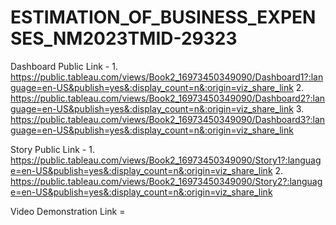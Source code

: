 # ESTIMATION_OF_BUSINESS_EXPENSES_NM2023TMID-29323


Dashboard Public Link - 1. https://public.tableau.com/views/Book2_16973450349090/Dashboard1?:language=en-US&publish=yes&:display_count=n&:origin=viz_share_link  2. https://public.tableau.com/views/Book2_16973450349090/Dashboard2?:language=en-US&publish=yes&:display_count=n&:origin=viz_share_link   3. https://public.tableau.com/views/Book2_16973450349090/Dashboard3?:language=en-US&publish=yes&:display_count=n&:origin=viz_share_link
                        
Story Public Link - 1. https://public.tableau.com/views/Book2_16973450349090/Story1?:language=en-US&publish=yes&:display_count=n&:origin=viz_share_link   2. https://public.tableau.com/views/Book2_16973450349090/Story2?:language=en-US&publish=yes&:display_count=n&:origin=viz_share_link

Video Demonstration Link =                    
